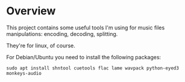 Overview
========

This project contains some useful tools I'm using for music files manipulations: encoding, decoding, splitting.

They're for linux, of course.

For Debian/Ubuntu you need to install the following packages:

    sudo apt install shntool cuetools flac lame wavpack python-eyed3 monkeys-audio
